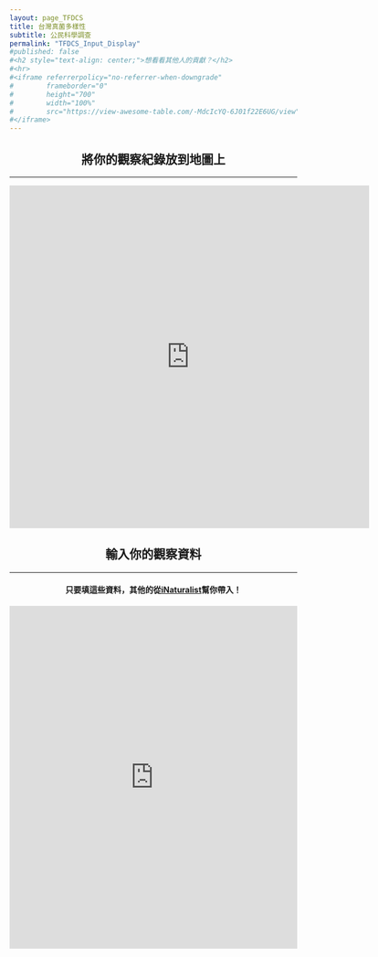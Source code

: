 ```yaml
---
layout: page_TFDCS
title: 台灣真菌多樣性
subtitle: 公民科學調查
permalink: "TFDCS_Input_Display"
#published: false
#<h2 style="text-align: center;">想看看其他人的貢獻？</h2>
#<hr>
#<iframe referrerpolicy="no-referrer-when-downgrade" 
#        frameborder="0"
#        height="700" 
#        width="100%" 
#        src="https://view-awesome-table.com/-MdcIcYQ-6J01f22E6UG/view">
#</iframe>
---
```

<h2 style="text-align: center;">將你的觀察紀錄放到地圖上</h2>
<hr>  
<iframe referrerpolicy="no-referrer-when-downgrade" 
        frameborder="0"
        height="600" 
        width="125%"
        src="https://script.google.com/macros/s/AKfycbyoygflb7PnYri0YE8fD6g3u803WkNYMGMHGsSoup_7jfopbQBRoE0Pzix9oy2DitP1CA/exec">    
</iframe>
<h2 style="text-align: center;">輸入你的觀察資料</h2>
<hr>     
<h4 style="text-align: center;">只要填這些資料，其他的從<a href="https://www.inaturalist.org/">iNaturalist</a>幫你帶入！</h4>
<iframe frameborder="0"
        height="600"
        width="100%"
        scrolling="no"
        style="overflow:hidden"
        src="https://script.google.com/macros/s/AKfycbzMrnGdVNtzRe2GJ2EUberLsQTWpIg_R0l1a0gQ8Zli_3aMftRT-r8vjxiC5it7NUkC_Q/exec">
</iframe>
